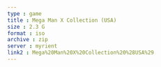 ```yaml
---
type : game
title : Mega Man X Collection (USA)
size : 2.3 G
format : iso
archive : zip
server : myrient
link2 : Mega%20Man%20X%20Collection%20%28USA%29
---
```

